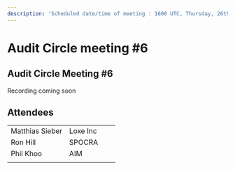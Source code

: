 ```yaml
---
description: 'Scheduled date/time of meeting : 1600 UTC, Thursday, 26th May 2022'
---
```


# Audit Circle meeting #6

## Audit Circle Meeting #6

Recording coming soon

## Attendees

|                 |          |   |   |
| --------------- | -------- | - | - |
| Matthias Sieber | Loxe Inc |   |   |
| Ron Hill        | SPOCRA   |   |   |
| Phil Khoo       | AIM      |   |   |
|                 |          |   |   |
